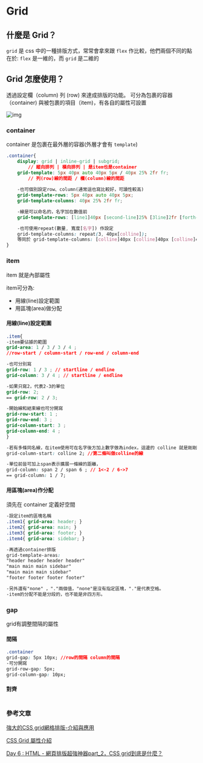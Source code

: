 # Grid

## 什麼是 Grid？
`grid` 是 css 中的一種排版方式，常常會拿來跟 `flex` 作比較，他們兩個不同的點在於: `flex` 是一維的，而 `grid` 是二維的

## Grid 怎麼使用？

透過設定欄（column) 列 (row) 來達成排版的功能。
可分為包裹的容器（container) 與被包裹的項目（item)，有各自的屬性可設置

![img](https://i0.wp.com/yukihiew.com/wp-content/uploads/2021/08/600x400-1.png?w=600&ssl=1)

### container

container 是包裹在最外層的容器(外層才會有 `template`)

```css
.container{ 
    display: grid | inline-grid | subgrid; 
        // 縱向排列 | 橫向排列 | 是item也是container
    grid-template: 5px 40px auto 40px 5px / 40px 25% 2fr fr; 
        // 列(row)線的間距 / 欄(column)線的間距
    
    -也可個別設定row、column(通常這也寫比較好，可讀性較高)
    grid-template-rows: 5px 40px auto 40px 5px;
    grid-template-columns: 40px 25% 2fr fr;

    -線是可以命名的，名字加在數值前
    grid-template-rows: [line1]40px [second-line]25% [3line]2fr [forth-line]fr;

    -也可使用repeat(數量, 寬度[名字]) 作設定
    grid-template-columns: repeat(3, 40px[colline]);
    等同於 grid-template-columns: [colline]40px [colline]40px [colline]40px;
}
```

### item

item 就是內部屬性

item可分為:
- 用線(line)設定範圍
- 用區塊(area)做分配

#### 用線(line)設定範圍

```css
.item{
-item要佔據的範圍
grid-area: 1 / 3 / 3 / 4 ; 
//row-start / column-start / row-end / column-end

-也可分別寫
grid-row: 1 / 3 ; // startline / endline
grid-column: 3 / 4 ; // startline / endline

-如果只寫2，代表2-3的單位
grid-row: 2; 
== grid-row: 2 / 3;

-開始線和結束線也可分開寫
grid-row-start: 1 ;
grid-row-end: 3 ;
grid-column-start: 3 ; 
grid-column-end: 4 ;
}

-若有多條同名線，在item使用可在名字後方加上數字做為index，這邊的 colline 就是剛剛的 [colline]
grid-column-start: colline 2; //第二條叫做colline的線

-單位前皆可加上span表示擴展一條線的距離，
grid-column: span 2 / span 6 ; // 1<-2 / 6->7
== grid-column: 1 / 7;
```

#### 用區塊(area)作分配

須先在 container 定義好空間

```css
-設定item的區塊名稱
.item1{ grid-area: header; } 
.item2{ grid-area: main; }
.item3{ grid-area: footer; }
.item4{ grid-area: sidebar; }

-再透過container排版
grid-template-areas: 
"header header header header"
"main main main sidebar"
"main main main sidebar"
"footer footer footer footer"

-另外還有"none" ，"."兩個值，"none"是沒有指定區塊，"."是代表空格。
-item的分配不能是分段的，也不能是非四方形。
```

### gap

grid有調整間隔的屬性

#### 間隔

```css
.container
grid-gap: 5px 10px; //row的間隔 column的間隔
-可分開寫
grid-row-gap: 5px;
grid-column-gap: 10px;
```

#### 對齊

```csss
```

### 參考文章

[強大的CSS grid網格排版-介紹與應用](https://yukihiew.com/about-css-grid/)

[CSS Grid 屬性介紹](https://www.casper.tw/css/2017/03/22/css-grid-layout/)

[Day 6 : HTML - 網頁排版超強神器part_2，CSS grid到底是什麼？](https://ithelp.ithome.com.tw/m/articles/10268087)